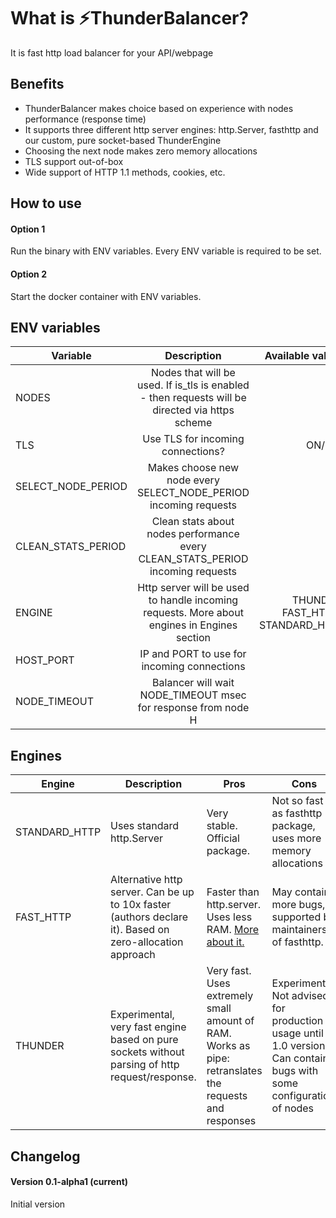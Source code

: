 # What is ⚡ThunderBalancer?

It is fast http load balancer for your API/webpage

## Benefits

* ThunderBalancer makes choice based on experience with nodes performance (response time)
* It supports three different http server engines: http.Server, fasthttp and our custom, pure socket-based ThunderEngine
* Choosing the next node makes zero memory allocations
* TLS support out-of-box
* Wide support of HTTP 1.1 methods, cookies, etc.

## How to use
#### Option 1
Run the binary with ENV variables. Every ENV variable is required to be set.
#### Option 2
Start the docker container with ENV variables.

## ENV variables

| Variable           |                                                 Description                                                 |                   Available values | Example                                                                                |
|--------------------|:-----------------------------------------------------------------------------------------------------------:|-----------------------------------:|----------------------------------------------------------------------------------------|
| NODES              |       Nodes that will be used. If is_tls is enabled - then requests will be directed via https scheme       |                                    | [{"node":"127.0.0.1:9000", "is_tls":false}, {"node":"127.0.0.1:9001", "is_tls":false}] |
| TLS                |                                      Use TLS for incoming connections?                                      |                             ON/OFF | YES                                                                                    |
| SELECT_NODE_PERIOD |                      Makes choose new node every SELECT_NODE_PERIOD incoming requests                       |                                    | 10                                                                                     |
| CLEAN_STATS_PERIOD |               Clean stats about nodes performance every CLEAN_STATS_PERIOD incoming requests                |                                    | 10                                                                                     |
| ENGINE             |         Http server will be used to handle incoming requests. More about engines in Engines section         | THUNDER/ FAST_HTTP / STANDARD_HTTP | THUNDER                                                                                |
| HOST_PORT          |                                 IP and PORT to use for incoming connections                                 |                                    | 0.0.0.0:8080                                                                           |
| NODE_TIMEOUT       | Balancer will wait NODE_TIMEOUT msec for response from node                                               H |                                    | 1000                                                                                   |

## Engines

| Engine        | Description                                                                                              | Pros                                                                                                  | Cons                                                                                                                |
|---------------|----------------------------------------------------------------------------------------------------------|-------------------------------------------------------------------------------------------------------|---------------------------------------------------------------------------------------------------------------------|
| STANDARD_HTTP | Uses standard http.Server                                                                                | Very stable. Official package.                                                                        | Not so fast as fasthttp package, uses more memory allocations                                                       |
| FAST_HTTP     | Alternative http server. Can be up to 10x faster (authors declare it). Based on zero-allocation approach | Faster than http.server. Uses less RAM. [ More about it.](https://github.com/valyala/fasthttp)        | May contain more bugs, supported by maintainers of fasthttp.                                                        |
| THUNDER       | Experimental, very fast engine based on pure sockets without parsing of http request/response.           | Very fast. Uses extremely small amount of RAM. Works as pipe: retranslates the requests and responses | Experimental. Not advised for production usage until 1.0 version. Can contain bugs with some configuration of nodes |


## Changelog
#### Version 0.1-alpha1 (current)
Initial version
